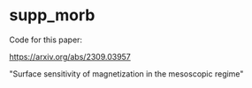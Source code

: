 # supp_morb

Code for this paper:

https://arxiv.org/abs/2309.03957

"Surface sensitivity of magnetization in the mesoscopic regime"
